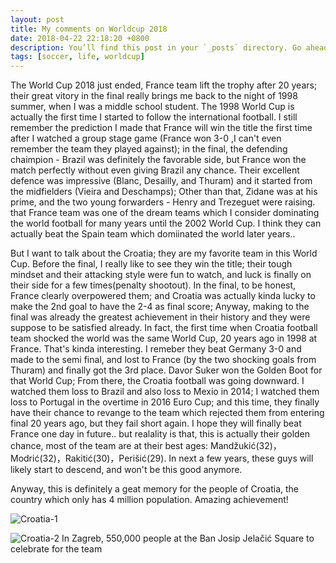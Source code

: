 ```yaml
---
layout: post
title: My comments on Worldcup 2018
date: 2018-04-22 22:18:20 +0800
description: You’ll find this post in your `_posts` directory. Go ahead and edit it and re-build the site to see your changes. # Add post description (optional)
tags: [soccer, life, worldcup]
---
```


The World Cup 2018 just ended, France team lift the trophy after 20 years; their great vitory in the final really brings me back to the night of 1998 summer, when I was a middle school student. The 1998 World Cup is actually the first time I started to follow the international football. I still remember the prediction I made that France will win the title the first time after I watched a group stage game (France won 3-0 ,I can't even remember the team they played against);  in the final, the defending chaimpion - Brazil was definitely the favorable side, but France won the match perfectly without even giving Brazil any chance. Their excellent defence was impressive (Blanc, Desailly, and Thuram) and it started from the midfielders (Vieira and Deschamps); Other than that, Zidane was at his prime, and the two young forwarders - Henry and Trezeguet were raising. that France team was one of the dream teams which I consider dominating the world football for many years until the 2002 World Cup. I think they can actually beat the Spain team which domiinated the world later years.. 

But I want to talk about the Croatia; they are my favorite team in this World Cup. Before the final, I really like to see they win the title; their tough mindset and their attacking style were fun to watch, and luck is finally on their side for a few times(penalty shootout). In the final, to be honest, France clearly overpowered them; and Croatia was actually kinda lucky to make the 2nd goal to have the 2-4 as final score; Anyway, making to the final was already the greatest achievement in their history and they were suppose to be satisfied already. In fact, the first time when Croatia football team shocked the world was the same World Cup, 20 years ago in 1998 at France. That's kinda interesting. I remeber they beat Germany 3-0 and made to the semi final, and lost to France (by the two shocking goals from Thuram) and finally got the 3rd place. Davor Suker won the Golden Boot for that World Cup; From there, the Croatia football was going downward. I watched them loss to Brazil and also loss to Mexio in 2014; I watched them loss to Portugal in the overtime in 2016 Euro Cup; and this time, they finally have their chance to revange to the team which rejected them from entering final 20 years ago, but they fail short again. I hope they will finally beat France one day in future.. but realality is that, this is actually their golden chance, most of the team are at their best ages: Mandžukić(32)，Modrić(32)，Rakitić(30)，Perišić(29). In next a few years, these guys will likely start to descend, and won't be this good anymore. 

Anyway, this is definitely a geat memory for the people of Croatia, the country which only has 4 million population. Amazing achievement! 

![Croatia-1]({{site.baseurl}}/assets/img/worldcup1.jpeg)

![Croatia-2]({{site.baseurl}}/assets/img/worldcup2.jpeg)
In Zagreb, 550,000 people at the Ban Josip Jelačić Square to celebrate for the team
 


